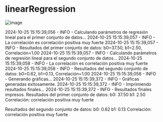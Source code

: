 ﻿# linearRegression

![image](https://github.com/user-attachments/assets/fb6c5062-381f-4236-8050-e7aca6c61931)


2024-10-25 15:15:39,056 - INFO - Calculando parámetros de regresión lineal para el primer conjunto de datos...
2024-10-25 15:15:39,057 - INFO - La correlación es correlación positiva muy fuerte
2024-10-25 15:15:39,057 - INFO - Resultados del primer conjunto de datos: b0=37.50, b1=2.50, Correlación=1.00
2024-10-25 15:15:39,057 - INFO - Calculando parámetros de regresión lineal para el segundo conjunto de datos...
2024-10-25 15:15:39,058 - INFO - La correlación es correlación positiva muy fuerte
2024-10-25 15:15:39,058 - INFO - Resultados del segundo conjunto de datos: b0=0.62, b1=0.13, Correlación=1.00
2024-10-25 15:15:39,058 - INFO - Generando gráficas...
2024-10-25 15:15:39,372 - INFO - Gráficas generadas exitosamente.
2024-10-25 15:15:39,372 - INFO - Imprimiendo resultados finales...
2024-10-25 15:15:39,372 - INFO - Resultados finales impresos.
Resultados del primer conjunto de datos:
b0: 37.50
b1: 2.50
Correlación: correlación positiva muy fuerte

Resultados del segundo conjunto de datos:
b0: 0.62
b1: 0.13
Correlación: correlación positiva muy fuerte
